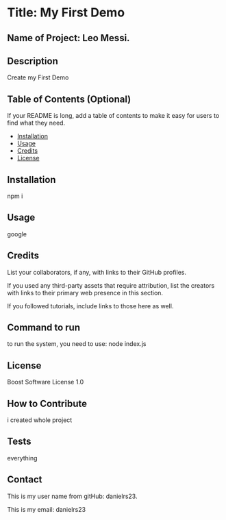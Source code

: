 
  # Title: My First Demo

## Name of Project: Leo Messi.

## Description

Create my First Demo

## Table of Contents (Optional)

If your README is long, add a table of contents to make it easy for users to find what they need.

- [Installation](#installation)
- [Usage](#usage)
- [Credits](#credits)
- [License](#license)

## Installation

npm i

## Usage

google

## Credits

List your collaborators, if any, with links to their GitHub profiles.

If you used any third-party assets that require attribution, list the creators with links to their primary web presence in this section.

If you followed tutorials, include links to those here as well.

## Command to run

to run the system, you need to use: node index.js

## License

Boost Software License 1.0


## How to Contribute

i created whole project


## Tests

everything

## Contact

This is my user name from gitHub: danielrs23.

This is my email: danielrs23

